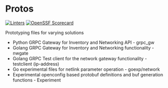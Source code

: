 # Protos

[![Linters](https://github.com/opiproject/pydpu/actions/workflows/linters.yml/badge.svg)](https://github.com/opiproject/pydpu/actions/workflows/linters.yml)
[![OpenSSF Scorecard](https://api.securityscorecards.dev/projects/github.com/opiproject/pydpu/badge)](https://securityscorecards.dev/viewer/?platform=github.com&org=opiproject&repo=pydpu)

Prototyping files for varying solutions

- Python GRPC Gateway for Inventory and Networking API - grpc_gw
- Golang GRPC Gateway for Inventory and Networking functionality - nwgate
- Golang GRPC Test client for the network gateway functionality - testclient (ip-address)
- Go experimental files for netlink parameter operation - goexp/network
- Experimental openconfig based protobuf definitions and buf generation functions - Experiment
